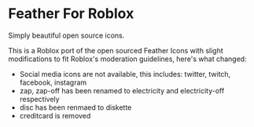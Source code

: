 # Feather For Roblox

Simply beautiful open source icons.

This is a Roblox port of the open sourced Feather Icons with slight modifications to fit Roblox's moderation guidelines, here's what changed:

- Social media icons are not available, this includes: twitter, twitch, facebook, instagram
- zap, zap-off has been renamed to electricity and electricity-off respectively
- disc has been renmaed to diskette
- creditcard is removed
